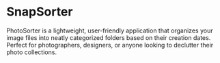 # SnapSorter
PhotoSorter is a lightweight, user-friendly application that organizes your image files into neatly categorized folders based on their creation dates. Perfect for photographers, designers, or anyone looking to declutter their photo collections.
